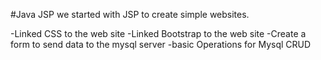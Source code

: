 #Java JSP
we started with JSP to create simple websites. 

-Linked CSS to the web site
-Linked Bootstrap to the web site
-Create a form to send data to the mysql server
-basic Operations for Mysql CRUD
